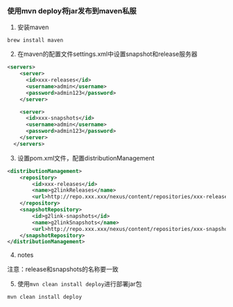 ### 使用mvn deploy将jar发布到maven私服

1. 安装maven

```shell
brew install maven
```

2. 在maven的配置文件settings.xml中设置snapshot和release服务器
```xml
<servers>
    <server>
      <id>xxx-releases</id>
      <username>admin</username>
      <password>admin123</password>
    </server>

    <server>
      <id>xxx-snapshots</id>
      <username>admin</username>
      <password>admin123</password>
    </server>
  </servers>
```

3. 设置pom.xml文件，配置distributionManagement

```xml
<distributionManagement>
    <repository>
        <id>xxx-releases</id>
        <name>g2linkReleases</name>
        <url>http://repo.xxx.xxx/nexus/content/repositories/xxx-releases/</url>
    </repository>
    <snapshotRepository>
        <id>g2link-snapshots</id>
        <name>g2linkSnapshots</name>
        <url>http://repo.xxx.xxx/nexus/content/repositories/xxx-snapshots/</url>
    </snapshotRepository>
</distributionManagement>
```

4. notes

注意：release和snapshots的名称要一致

5. 使用`mvn clean install deploy`进行部署jar包

```shell
mvn clean install deploy
```